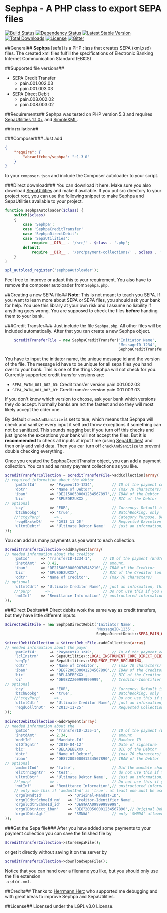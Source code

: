 Sephpa - A PHP class to export SEPA files
===============

[![Build Status](https://travis-ci.org/AbcAeffchen/Sephpa.svg?branch=master)](https://travis-ci.org/AbcAeffchen/Sephpa)
[![Dependency Status](https://www.versioneye.com/php/abcaeffchen:sephpa/badge.svg)](https://www.versioneye.com/php/abcaeffchen:sephpa/1.2.2)
[![Latest Stable Version](https://poser.pugx.org/abcaeffchen/sephpa/v/stable.svg)](https://packagist.org/packages/abcaeffchen/sephpa) 
[![Total Downloads](https://poser.pugx.org/abcaeffchen/sephpa/downloads.svg)](https://packagist.org/packages/abcaeffchen/sephpa) 
[![License](https://poser.pugx.org/abcaeffchen/sephpa/license.svg)](https://packagist.org/packages/abcaeffchen/sephpa)
[![Gitter](https://badges.gitter.im/Join%20Chat.svg)](https://gitter.im/AbcAeffchen/Sephpa?utm_source=badge&utm_medium=badge&utm_campaign=pr-badge)

##General##
**Sephpa** [sefa] is a PHP class that creates SEPA (xml,xsd) files. The created xml files fulfill
the specifications of Electronic Banking Internet Communication Standard (EBICS)

##Supported file versions##
- SEPA Credit Transfer
    - pain.001.002.03
    - pain.001.003.03
- SEPA Direct Debit
    - pain.008.002.02
    - pain.008.003.02

##Requirements##
Sephpa was tested on PHP version 5.3 and requires [SepaUtilities 1.1.0+](https://github.com/AbcAeffchen/SepaUtilities) and [SimpleXML](http://php.net/manual/en/book.simplexml.php).

##Installation##

###Composer###
Just add

```json
{
    "require": {
        "abcaeffchen/sephpa": "~1.3.0"
    }
}
```

to your `composer.json` and include the Composer autoloader to your script.

###Direct download###
You can download it here. Make sure you also download [SepaUtilities](https://github.com/AbcAeffchen/SepaUtilities) 
and make it available. If you put src directory to your project root, you can use the following
snippet to make Sephpa and SepaUtilities available to your project.

```php
function sephpaAutoloader($class) {
    switch($class)
    {
        case 'Sephpa':
        case 'SephpaCreditTransfer':
        case 'SephpaDirectDebit':
        case 'SepaUtilities':
            require __DIR__ . '/src/' . $class . '.php';
        default:
            require __DIR__ . '/src/payment-collections/' . $class . '.php';
    }
}

spl_autoload_register('sephpaAutoloader');
```

Feel free to improve or adapt this to your requirement.
You also have to remove the composer autoloader from `Sephpa.php`.

##Creating a new SEPA file##
**Note:** This is not meant to teach you SEPA. If you want to learn more about SEPA or SEPA files,
you should ask your bank for help. You use this library at your own risk and I assume no liability
if anything goes wrong. You are supposed to check the files **before** handing them to your bank.

###Credit Transfer###
Just include the file `Sephpa.php`. All other files will be included automatically. After that
you can create a new Sephpa object.

```php
    $creditTransferFile = new SephpaCreditTransfer('Initiator Name',
                                                   'MessageID-1234', 
                                                   SephpaCreditTransfer::SEPA_PAIN_001_002_03);
```

You have to input the initiator name, the unique message id and the version of the file. The message
id have to be unique for all sepa files you hand over to your bank. This is one of the things Sephpa
will not check for you. Currently supported credit transfer versions are:

- `SEPA_PAIN_001_002_03`: Credit transfer version pain.001.002.03
- `SEPA_PAIN_001_003_03`: Credit transfer version pain.001.003.03

If you don't know which version to choose, ask your bank which versions they do accept. Normally
banks are not the fastest and so they will most likely accept the older one.

By default `checkAndSanitize` is set to true, which means that Sephpa will check and sanitize every
input it self and throw exceptions if something can not be sanitized. This sounds nagging but if
you turn off this checks and just ignore the exceptions your bank will not accept the files.
But it is **recommended** to check all inputs at input time (using [SepaUtilities](https://github.com/AbcAeffchen/SepaUtilities))
and then only add valid data. Then you can turn off `checkAndSanitize` to prevent double checking everything.

Once you created the SephpaCreditTransfer object, you can add a payment collection. You can add 
as many payment collections as you like.

```php
$creditTransferCollection = $creditTransferFile->addCollection(array(
// required information about the debtor
    'pmtInfId'      => 'PaymentID-1234',        // ID of the payment collection
    'dbtr'          => 'Name of Debtor',        // (max 70 characters)
    'iban'          => 'DE21500500001234567897',// IBAN of the Debtor
    'bic'           => 'SPUEDE2UXXX',           // BIC of the Debtor
// optional
    'ccy'           => 'EUR',                   // Currency. Default is 'EUR'
    'btchBookg'     => 'true',                  // BatchBooking, only 'true' or 'false'
    //'ctgyPurp'      => ,                      // Category Purpose. Do not use this if you do not know how. For further information read the SEPA documentation
    'reqdExctnDt'   => '2013-11-25',            // Requested Execution Date: YYYY-MM-DD
    'ultmtDebtr'    => 'Ultimate Debtor Name'   // just an information, this do not affect the payment (max 70 characters)
));
```

You can add as many payments as you want to each collection.

```php
$creditTransferCollection->addPayment(array(
// needed information about the creditor
    'pmtId'     => 'TransferID-1234-1',     // ID of the payment (EndToEndId)
    'instdAmt'  => 0.42,                    // amount,
    'iban'      => 'DE21500500009876543210',// IBAN of the Creditor
    'bic'       => 'SPUEDE2UXXX',           // BIC of the Creditor (only required for pain.001.002.03)
    'cdtr'      => 'Name of Creditor',      // (max 70 characters)
// optional
    'ultmtCdrt' => 'Ultimate Creditor Name',// just an information, this do not affect the payment (max 70 characters)
    //'purp'      => ,                      // Do not use this if you do not know how. For further information read the SEPA documentation
    'rmtInf'    => 'Remittance Information' // unstructured information about the remittance (max 140 characters)
));
```

###Direct Debits###
Direct debits work the same way as credit transfers, but they have little different inputs.

```php
$directDebitFile = new SephpaDirectDebit('Initiator Name', 
                                         'MessageID-1235', 
                                         SephpaDirectDebit::SEPA_PAIN_008_002_02);

$directDebitCollection = $directDebitFile->addCollection(array(
// needed information about the payer
    'pmtInfId'      => 'PaymentID-1235',        // ID of the payment collection
    'lclInstrm'     => SepaUtilities::LOCAL_INSTRUMENT_CORE_DIRECT_DEBIT,
    'seqTp'         => SepaUtilities::SEQUENCE_TYPE_RECURRING,
    'cdtr'          => 'Name of Creditor',      // (max 70 characters)
    'iban'          => 'DE87200500001234567890',// IBAN of the Creditor
    'bic'           => 'BELADEBEXXX',           // BIC of the Creditor
    'ci'            => 'DE98ZZZ09999999999',    // Creditor-Identifier
// optional
    'ccy'           => 'EUR',                   // Currency. Default is 'EUR'
    'btchBookg'     => 'true',                  // BatchBooking, only 'true' or 'false'
    //'ctgyPurp'      => ,                      // Do not use this if you not know how. For further information read the SEPA documentation
    'ultmtCdtr'     => 'Ultimate Creditor Name',// just an information, this do not affect the payment (max 70 characters)
    'reqdColltnDt'  => '2013-11-25'             // Requested Collection Date: YYYY-MM-DD
));
                    
$directDebitCollection->addPayment(array(
// needed information about the 
    'pmtId'         => 'TransferID-1235-1',     // ID of the payment (EndToEndId)
    'instdAmt'      => 2.34,                    // amount
    'mndtId'        => 'Mandate-Id',            // Mandate ID
    'dtOfSgntr'     => '2010-04-12',            // Date of signature
    'bic'           => 'BELADEBEXXX',           // BIC of the Debtor
    'dbtr'          => 'Name of Debtor',        // (max 70 characters)
    'iban'          => 'DE87200500001234567890',// IBAN of the Debtor
// optional
    'amdmntInd'     => 'false',                 // Did the mandate change
    'elctrncSgntr'  => 'test',                  // do not use this if there is a paper-based mandate
    'ultmtDbtr'     => 'Ultimate Debtor Name',  // just an information, this do not affect the payment (max 70 characters)
    //'purp'        => ,                        // Do not use this if you not know how. For further information read the SEPA documentation
    'rmtInf'        => 'Remittance Information',// unstructured information about the remittance (max 140 characters)
    // only use this if 'amdmntInd' is 'true'. at least one must be used
    'orgnlMndtId'           => 'Original-Mandat-ID',
    'orgnlCdtrSchmeId_nm'   => 'Creditor-Identifier Name',
    'orgnlCdtrSchmeId_id'   => 'DE98AAA09999999999',
    'orgnlDbtrAcct_iban'    => 'DE87200500001234567890',// Original Debtor Account
    'orgnlDbtrAgt'          => 'SMNDA'          // only 'SMNDA' allowed if used
));
```

###Get the Sepa file###
After you have added some payments to your payment collection you can save the finished file by

```php
$creditTransferCollection->storeSepaFile();
```

or get it directly without saving it on the server by

```php
$creditTransferCollection->downloadSepaFile();
```

Notice that you can hand over a filename you like, but you should only use the file extension  
`.xsd` or `.xml`.

##Credits##
Thanks to [Herrmann Herz](https://github.com/Heart1010) who supported me debugging and with great 
ideas to improve Sephpa and SepaUtilities.

##License##
Licensed under the LGPL v3.0 License.
